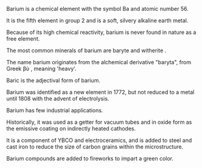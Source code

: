 ﻿Barium is a chemical element with the symbol Ba and atomic number 56.

It is the fifth element in group 2 and is a soft, silvery alkaline earth metal.

Because of its high chemical reactivity, barium is never found in nature as a free element.

The most common minerals of barium are baryte and witherite .

The name barium originates from the alchemical derivative "baryta", from Greek βὺ , meaning 'heavy'.

Baric is the adjectival form of barium.

Barium was identified as a new element in 1772, but not reduced to a metal until 1808 with the advent of electrolysis.

Barium has few industrial applications.

Historically, it was used as a getter for vacuum tubes and in oxide form as the emissive coating on indirectly heated cathodes.

It is a component of YBCO and electroceramics, and is added to steel and cast iron to reduce the size of carbon grains within the microstructure.

Barium compounds are added to fireworks to impart a green color.
